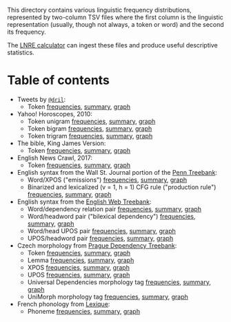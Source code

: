 This directory contains various linguistic frequency distributions, represented
by two-column TSV files where the first column is the linguistic representation
(usually, though not always, a token or word) and the second its frequency.

The [LNRE calculator](https://gist.github.com/kylebgorman/445f0143f43c1751f824af7140c1df04)
can ingest these files and produce useful descriptive statistics.

# Table of contents

* Tweets by [`@dril`](https://twitter.com/dril):
  - Token
    [frequencies](frequencies/dril.tsv),
    [summary](summary/dril.txt),
    [graph](graph/dril.png)
* Yahoo! Horoscopes, 2010:
  - Token unigram
    [frequencies](frequencies/horoscpes-1.tsv),
    [summary](summary/horoscopes-1.txt),
    [graph](graph/horoscopes-1.png)
  - Token bigram
    [frequencies](frequencies/horoscopes-2.tsv),
    [summary](summary/horoscopes-2.txt),
    [graph](graph/horoscopes-2.png)
  - Token trigram
    [frequencies](frequencies/horoscopes-3.tsv),
    [summary](summary/horoscopes-3.txt),
    [graph](graph/horoscopes-3.png)
* The bible, King James Version:
  - Token
    [frequencies](frequencies/kjv.tsv),
    [summary](summary/kjv.txt),
    [graph](graph/kjv.png)
* English News Crawl, 2017:
  - Token
    [frequencies](frequencies/news.2017-1.tsv),
    [summary](summary/news.2017-1.txt),
    [graph](graph/news.2017-1.png)
* English syntax from the Wall St. Journal portion of the [Penn Treebank](https://catalog.ldc.upenn.edu/LDC99T42):
  - Word/XPOS
    ("emissions")
    [frequencies](frequencies/wsj-emission.tsv),
    [summary](summary/wsj-emission.txt),
    [graph](graph/wsj-emission.png)
  - Binarized and lexicalized (v = 1, h = 1) CFG rule
    ("production rule")
    [frequencies](frequencies/wsj-production.tsv),
    [summary](summary/wsj-production.txt),
    [graph](graph/wsj-production.png) 
* English syntax from the [English Web Treebank](https://catalog.ldc.upenn.edu/LDC2012T13):
  - Word/dependency relation pair
    [frequencies](frequencies/en_ewt-form-deprel.tsv),
    [summary](summary/en_ewt-form-deprel.txt),
    [graph](graph/en_ewt-form-deprel.png)
  - Word/headword pair
    ("bilexical dependency")
    [frequencies](frequencies/en_ewt-form-head-form.tsv),
    [summary](summary/en_ewt-form-head-form.txt),
    [graph](graph/en_ewt-form-head-form.png) 
  - Word/head UPOS pair
    [frequencies](frequencies/en_ewt-form-head-upos.tsv),
    [summary](summary/en_ewt-form-head-upos.txt),
    [graph](graph/en_ewt-form-head-upos.png)
  - UPOS/headword pair
    [frequencies](frequencies/en_ewt-upos-head-form.tsv),
    [summary](summary/en_ewt-upos-head-form.txt),
    [graph](graph/en_ewt-upos-head-form.png)
* Czech morphology from [Prague Dependency Treebank](https://ufal.mff.cuni.cz/pdt3.0):
  - Token
    [frequencies](frequencies/cs_pdt-token.tsv),
    [summary](summary/cs_pdt-token.txt),
    [graph](graph/cs_pdt-token.png)
  - Lemma
    [frequencies](frequencies/cs_pdt-lemma.tsv),
    [summary](summary/cs_pdt-lemma.txt),
    [graph](graph/cs_pdt-lemma.png)
  - XPOS
    [frequencies](frequencies/cs_pdt-xpos.tsv),
    [summary](summary/cs_pdt-xpos.txt),
    [graph](graph/cs_pdt-xpos.png)
  - UPOS
    [frequencies](frequencies/cs_pdt-upos.tsv),
    [summary](summary/cs_pdt-upos.txt),
    [graph](graph/cs_pdt-upos.png)
  - Universal Dependencies morphology tag
    [frequencies](frequencies/cs_pdt-ud-morph.tsv),
    [summary](summary/cs_pdt-ud-morph.txt),
    [graph](graph/cs_pdt-ud-morph.png)
  - UniMorph morphology tag
    [frequencies](frequencies/cs_pdt-um-morph.tsv),
    [summary](summary/cs_pdt-um-morph.txt),
    [graph](graph/cs_pdt-um-morph.png)
* French phonology from [Lexique](http://www.lexique.org/):
  - Phoneme
    [frequencies](frequencies/lexique.tsv),
    [summary](summary/lexique.txt),
    [graph](graph/lexique.png)
